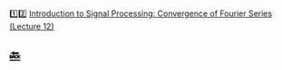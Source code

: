 :one::two: [Introduction to Signal Processing: Convergence of Fourier Series (Lecture 12)](https://youtu.be/_RwaqlkpsyA)

## [:back: ](../#round_pushpin-signal-processing-an-introduction)
